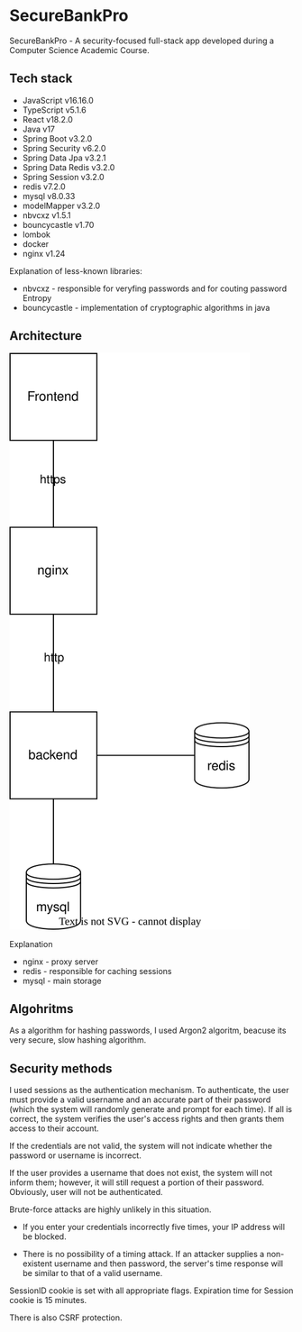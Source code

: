 # SecureBankPro

SecureBankPro - A security-focused full-stack app developed during a Computer Science Academic Course.

## Tech stack

- JavaScript v16.16.0
- TypeScript v5.1.6
- React v18.2.0
- Java v17
- Spring Boot v3.2.0
- Spring Security v6.2.0
- Spring Data Jpa v3.2.1
- Spring Data Redis v3.2.0
- Spring Session v3.2.0
- redis v7.2.0
- mysql v8.0.33
- modelMapper v3.2.0
- nbvcxz v1.5.1
- bouncycastle v1.70
- lombok
- docker
- nginx v1.24

Explanation of less-known libraries:

- nbvcxz - responsible for veryfing passwords and for couting password Entropy
- bouncycastle - implementation of cryptographic algorithms in java

## Architecture

<img src=" documentation/Architecture.drawio.svg"/>

Explanation

- nginx - proxy server
- redis - responsible for caching sessions
- mysql - main storage

## Algohritms

As a algorithm for hashing passwords, I used Argon2 algoritm, beacuse its very secure, slow hashing algorithm.

## Security methods

I used sessions as the authentication mechanism. To authenticate, the user must provide a valid username and an accurate part of their password (which the system will randomly generate and prompt for each time). If all is correct, the system verifies the user's access rights and then grants them access to their account.

If the credentials are not valid, the system will not indicate whether the password or username is incorrect.

If the user provides a username that does not exist, the system will not inform them; however, it will still request a portion of their password. Obviously, user will not be authenticated.

Brute-force attacks are highly unlikely in this situation.

- If you enter your credentials incorrectly five times, your IP address will be blocked.

- There is no possibility of a timing attack. If an attacker supplies a non-existent username and then password, the server's time response will be similar to that of a valid username.

SessionID cookie is set with all appropriate flags. Expiration time for Session cookie is 15 minutes.

There is also CSRF protection.
